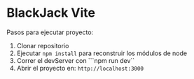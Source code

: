 # BlackJack Vite

Pasos para ejecutar proyecto:

1. Clonar repositorio
2. Ejecutar ```npm install``` para reconstruir los módulos de node
3. Correr el devServer con ```npm run dev``
4. Abrir el proyecto en: ```http://localhost:3000```